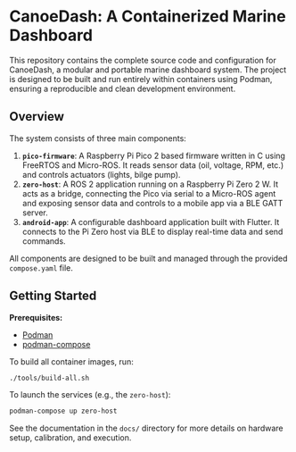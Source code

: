 # CanoeDash: A Containerized Marine Dashboard

This repository contains the complete source code and configuration for CanoeDash, a modular and portable marine dashboard system. The project is designed to be built and run entirely within containers using Podman, ensuring a reproducible and clean development environment.

## Overview

The system consists of three main components:

1.  **`pico-firmware`**: A Raspberry Pi Pico 2 based firmware written in C using FreeRTOS and Micro-ROS. It reads sensor data (oil, voltage, RPM, etc.) and controls actuators (lights, bilge pump).
2.  **`zero-host`**: A ROS 2 application running on a Raspberry Pi Zero 2 W. It acts as a bridge, connecting the Pico via serial to a Micro-ROS agent and exposing sensor data and controls to a mobile app via a BLE GATT server.
3.  **`android-app`**: A configurable dashboard application built with Flutter. It connects to the Pi Zero host via BLE to display real-time data and send commands.

All components are designed to be built and managed through the provided `compose.yaml` file.

## Getting Started

**Prerequisites:**
*   [Podman](https://podman.io/)
*   [podman-compose](https://github.com/containers/podman-compose)

To build all container images, run:

```bash
./tools/build-all.sh
```

To launch the services (e.g., the `zero-host`):

```bash
podman-compose up zero-host
```

See the documentation in the `docs/` directory for more details on hardware setup, calibration, and execution.
